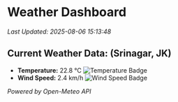 
# Weather Dashboard

_Last Updated: 2025-08-06 15:13:48_

## Current Weather Data: (Srinagar, JK)
- **Temperature:** 22.8 °C ![Temperature Badge](https://img.shields.io/badge/Temperature-Medium%20Temp-green)
- **Wind Speed:** 2.4 km/h ![Wind Speed Badge](https://img.shields.io/badge/Wind%20Speed-Light%20Wind-blue)

*Powered by Open-Meteo API*
